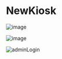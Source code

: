 # NewKiosk

![image](https://github.com/raelulu/NewKiosk/assets/115077413/e24a09f3-946e-446b-8b9e-d63c808a371a)


![image](https://github.com/raelulu/NewKiosk/assets/115077413/bc149006-19e4-4be1-9fd0-c1e17b664aff)


![adminLogin](https://github.com/raelulu/NewKiosk/assets/115077413/08477210-89c7-4f9a-bedb-6bf99446917a)
